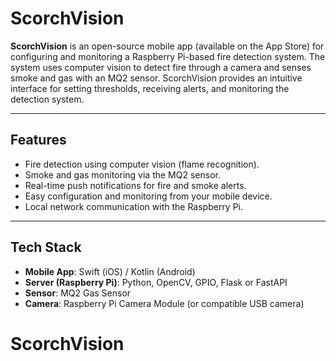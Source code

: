 # ScorchVision

**ScorchVision** is an open-source mobile app (available on the App Store) for configuring and monitoring a Raspberry Pi-based fire detection system. The system uses computer vision to detect fire through a camera and senses smoke and gas with an MQ2 sensor. ScorchVision provides an intuitive interface for setting thresholds, receiving alerts, and monitoring the detection system.

---

## Features

- Fire detection using computer vision (flame recognition).
- Smoke and gas monitoring via the MQ2 sensor.
- Real-time push notifications for fire and smoke alerts.
- Easy configuration and monitoring from your mobile device.
- Local network communication with the Raspberry Pi.

---

## Tech Stack

- **Mobile App**: Swift (iOS) / Kotlin (Android)
- **Server (Raspberry Pi)**: Python, OpenCV, GPIO, Flask or FastAPI
- **Sensor**: MQ2 Gas Sensor
- **Camera**: Raspberry Pi Camera Module (or compatible USB camera)

# ScorchVision
